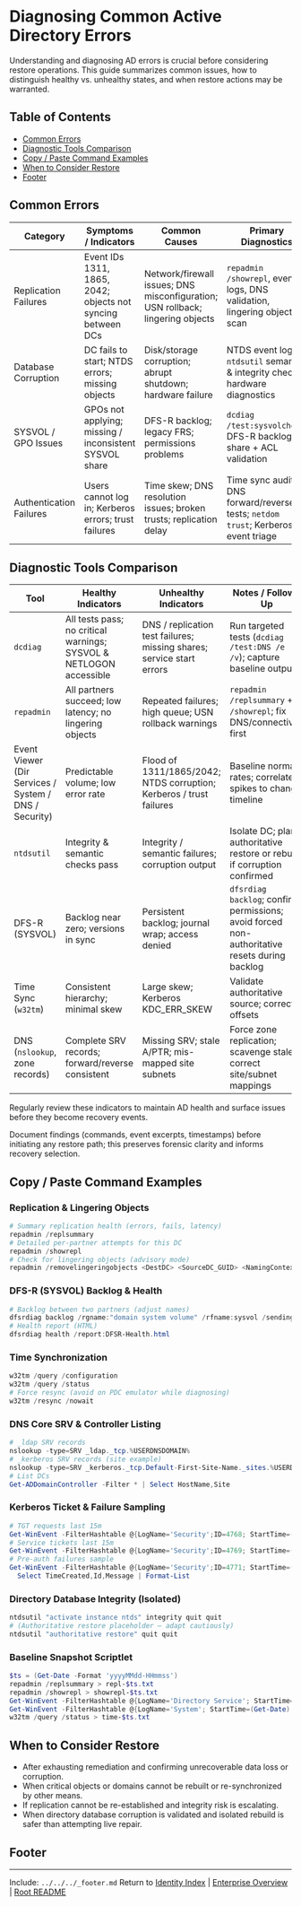 ﻿---
Last Reviewed: 2025-09-04
Tags: 
---

# Diagnosing Common Active Directory Errors

Understanding and diagnosing AD errors is crucial before considering restore operations. This guide summarizes common issues, how to distinguish healthy vs. unhealthy states, and when restore actions may be warranted.

## Table of Contents
- [Common Errors](#common-errors)
- [Diagnostic Tools Comparison](#diagnostic-tools-comparison)
- [Copy / Paste Command Examples](#copy--paste-command-examples)
- [When to Consider Restore](#when-to-consider-restore)
- [Footer](#footer)

## Common Errors

| Category | Symptoms / Indicators | Common Causes | Primary Diagnostics |
|----------|----------------------|---------------|---------------------|
| Replication Failures | Event IDs 1311, 1865, 2042; objects not syncing between DCs | Network/firewall issues; DNS misconfiguration; USN rollback; lingering objects | `repadmin /showrepl`, event logs, DNS validation, lingering object scan |
| Database Corruption | DC fails to start; NTDS errors; missing objects | Disk/storage corruption; abrupt shutdown; hardware failure | NTDS event logs; `ntdsutil` semantic & integrity checks; hardware diagnostics |
| SYSVOL / GPO Issues | GPOs not applying; missing / inconsistent SYSVOL share | DFS-R backlog; legacy FRS; permissions problems | `dcdiag /test:sysvolcheck`; DFS-R backlog; share + ACL validation |
| Authentication Failures | Users cannot log in; Kerberos errors; trust failures | Time skew; DNS resolution issues; broken trusts; replication delay | Time sync audit; DNS forward/reverse tests; `netdom trust`; Kerberos event triage |

## Diagnostic Tools Comparison

| Tool | Healthy Indicators | Unhealthy Indicators | Notes / Follow-Up |
|------|--------------------|----------------------|-------------------|
| `dcdiag` | All tests pass; no critical warnings; SYSVOL & NETLOGON accessible | DNS / replication test failures; missing shares; service start errors | Run targeted tests (`dcdiag /test:DNS /e /v`); capture baseline output |
| `repadmin` | All partners succeed; low latency; no lingering objects | Repeated failures; high queue; USN rollback warnings | `repadmin /replsummary` + `/showrepl`; fix DNS/connectivity first |
| Event Viewer (Dir Services / System / DNS / Security) | Predictable volume; low error rate | Flood of 1311/1865/2042; NTDS corruption; Kerberos / trust failures | Baseline normal rates; correlate spikes to change timeline |
| `ntdsutil` | Integrity & semantic checks pass | Integrity / semantic failures; corruption output | Isolate DC; plan authoritative restore or rebuild if corruption confirmed |
| DFS-R (SYSVOL) | Backlog near zero; versions in sync | Persistent backlog; journal wrap; access denied | `dfsrdiag backlog`; confirm permissions; avoid forced non-authoritative resets during backlog |
| Time Sync (`w32tm`) | Consistent hierarchy; minimal skew | Large skew; Kerberos KDC_ERR_SKEW | Validate authoritative source; correct offsets |
| DNS (`nslookup`, zone records) | Complete SRV records; forward/reverse consistent | Missing SRV; stale A/PTR; mis-mapped site subnets | Force zone replication; scavenge stale; correct site/subnet mappings |

Regularly review these indicators to maintain AD health and surface issues before they become recovery events.

Document findings (commands, event excerpts, timestamps) before initiating any restore path; this preserves forensic clarity and informs recovery selection.

## Copy / Paste Command Examples

### Replication & Lingering Objects
```powershell
# Summary replication health (errors, fails, latency)
repadmin /replsummary
# Detailed per-partner attempts for this DC
repadmin /showrepl
# Check for lingering objects (advisory mode)
repadmin /removelingeringobjects <DestDC> <SourceDC_GUID> <NamingContext> /ADVISORY_MODE
```

### DFS-R (SYSVOL) Backlog & Health
```powershell
# Backlog between two partners (adjust names)
dfsrdiag backlog /rgname:"domain system volume" /rfname:sysvol /sendingmember:<DC1> /receivingmember:<DC2> /full
# Health report (HTML)
dfsrdiag health /report:DFSR-Health.html
```

### Time Synchronization
```powershell
w32tm /query /configuration
w32tm /query /status
# Force resync (avoid on PDC emulator while diagnosing)
w32tm /resync /nowait
```

### DNS Core SRV & Controller Listing
```powershell
# _ldap SRV records
nslookup -type=SRV _ldap._tcp.%USERDNSDOMAIN%
# _kerberos SRV records (site example)
nslookup -type=SRV _kerberos._tcp.Default-First-Site-Name._sites.%USERDNSDOMAIN%
# List DCs
Get-ADDomainController -Filter * | Select HostName,Site
```

### Kerberos Ticket & Failure Sampling
```powershell
# TGT requests last 15m
Get-WinEvent -FilterHashtable @{LogName='Security';ID=4768; StartTime=(Get-Date).AddMinutes(-15)} | Measure-Object
# Service tickets last 15m
Get-WinEvent -FilterHashtable @{LogName='Security';ID=4769; StartTime=(Get-Date).AddMinutes(-15)} | Measure-Object
# Pre-auth failures sample
Get-WinEvent -FilterHashtable @{LogName='Security';ID=4771; StartTime=(Get-Date).AddMinutes(-30)} -MaxEvents 20 |
  Select TimeCreated,Id,Message | Format-List
```

### Directory Database Integrity (Isolated)
```powershell
ntdsutil "activate instance ntds" integrity quit quit
# (Authoritative restore placeholder – adapt cautiously)
ntdsutil "authoritative restore" quit quit
```

### Baseline Snapshot Scriptlet
```powershell
$ts = (Get-Date -Format 'yyyyMMdd-HHmmss')
repadmin /replsummary > repl-$ts.txt
repadmin /showrepl > showrepl-$ts.txt
Get-WinEvent -FilterHashtable @{LogName='Directory Service'; StartTime=(Get-Date).AddHours(-1)} -MaxEvents 200 > ds-events-$ts.txt
Get-WinEvent -FilterHashtable @{LogName='System'; StartTime=(Get-Date).AddHours(-1)} -MaxEvents 200 > system-events-$ts.txt
w32tm /query /status > time-$ts.txt
```

## When to Consider Restore
- After exhausting remediation and confirming unrecoverable data loss or corruption.
- When critical objects or domains cannot be rebuilt or re-synchronized by other means.
- If replication cannot be re-established and integrity risk is escalating.
- When directory database corruption is validated and isolated rebuild is safer than attempting live repair.

## Footer
---
Include: `../../../_footer.md`
Return to [Identity Index](../_index.md) | [Enterprise Overview](../_index.md) | [Root README](../../README.md)
